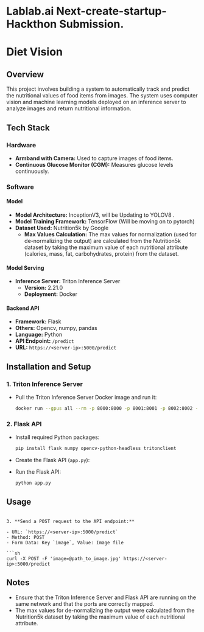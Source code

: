 # Lablab.ai Next-create-startup-Hackthon Submission.

# Diet Vision

## Overview
This project involves building a system to automatically track and predict the nutritional values of food items from images. The system uses computer vision and machine learning models deployed on an inference server to analyze images and return nutritional information.

## Tech Stack

### Hardware
- **Armband with Camera:** Used to capture images of food items.
- **Continuous Glucose Monitor (CGM):** Measures glucose levels continuously.

### Software

#### Model
- **Model Architecture:** InceptionV3, will be Updating to YOLOV8 .
- **Model Training Framework:** TensorFlow (Will be moving on to pytorch)
- **Dataset Used:** Nutrition5k by Google
  - **Max Values Calculation:** The max values for normalization (used for de-normalizing the output) are calculated from the Nutrition5k dataset by taking the maximum value of each nutritional attribute (calories, mass, fat, carbohydrates, protein) from the dataset.

#### Model Serving
- **Inference Server:** Triton Inference Server
  - **Version:** 2.21.0
  - **Deployment:** Docker

#### Backend API
- **Framework:** Flask
- **Others:** Opencv, numpy, pandas
- **Language:** Python
- **API Endpoint:** `/predict`
- **URL:** `https://<server-ip>:5000/predict`

## Installation and Setup

### 1. Triton Inference Server

- Pull the Triton Inference Server Docker image and run it:

  ```sh
  docker run --gpus all --rm -p 8000:8000 -p 8001:8001 -p 8002:8002 -v <model-repo-path>:/models nvcr.io/nvidia/tritonserver:21.04-py3 tritonserver --model-repository=/models
  ```

### 2. Flask API

- Install required Python packages:

  ```sh
  pip install flask numpy opencv-python-headless tritonclient
  ```

- Create the Flask API (`app.py`):

- Run the Flask API:

  ```sh
  python app.py
  ```

## Usage
   ```

3. **Send a POST request to the API endpoint:**

   - URL: `https://<server-ip>:5000/predict`
   - Method: POST
   - Form Data: Key `image`, Value: Image file

   ```sh
   curl -X POST -F 'image=@path_to_image.jpg' https://<server-ip>:5000/predict
   ```

## Notes

- Ensure that the Triton Inference Server and Flask API are running on the same network and that the ports are correctly mapped.
- The max values for de-normalizing the output were calculated from the Nutrition5k dataset by taking the maximum value of each nutritional attribute.
